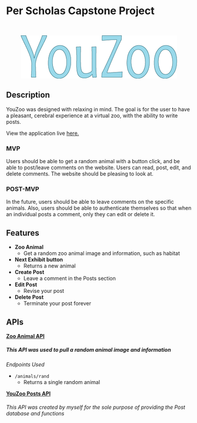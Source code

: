 # Per Scholas Capstone Project
<br>
<p align="center">
  <img src="./src/Images/youzoo.png" alt="YouZoo logo" />
</p>



## Description

YouZoo was designed with relaxing in mind. The goal is for the user to have a pleasant, cerebral experience at a virtual zoo, with the ability to write posts.

View the application live [here.](https://youzoo.netlify.app/)

### MVP

Users should be able to get a random animal with a button click, and be able to post/leave comments on the website. Users can read, post, edit, and delete comments. The website should be pleasing to look at.

###  POST-MVP

In the future, users should be able to leave comments on the specific animals. Also, users should be able to authenticate themselves so that when an individual posts a comment, only they can edit or delete it.

## Features

- **Zoo Animal**
  - Get a random zoo animal image and information, such as habitat
- **Next Exhibit button**
  - Returns a new animal
- **Create Post**
  - Leave a comment in the Posts section
- **Edit Post**
  - Revise your post
- **Delete Post**
  - Terminate your post forever

## APIs

<b><a href="https://zoo-animal-api.herokuapp.com">Zoo Animal API</a></b>

##### This API was used to pull a random animal image and information

*Endpoints Used*
- `/animals/rand`
  - Returns a single random animal

<b><a href="https://youzoo-posts.herokuapp.com/api">YouZoo Posts API</a></b>

###### This API was created by myself for the sole purpose of providing the Post database and functions
